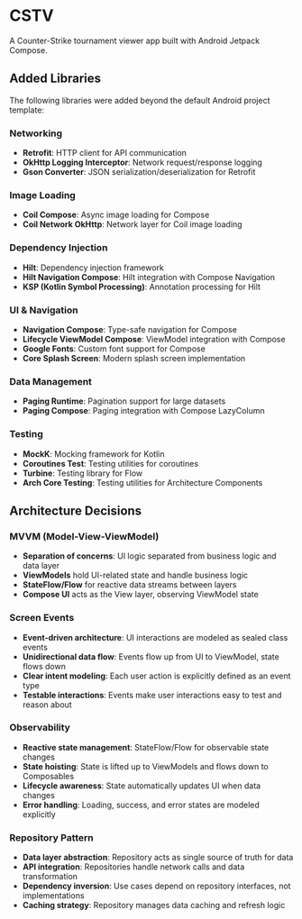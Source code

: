 # CSTV

A Counter-Strike tournament viewer app built with Android Jetpack Compose.

## Added Libraries

The following libraries were added beyond the default Android project template:

### Networking
- **Retrofit**: HTTP client for API communication
- **OkHttp Logging Interceptor**: Network request/response logging
- **Gson Converter**: JSON serialization/deserialization for Retrofit

### Image Loading
- **Coil Compose**: Async image loading for Compose
- **Coil Network OkHttp**: Network layer for Coil image loading

### Dependency Injection
- **Hilt**: Dependency injection framework
- **Hilt Navigation Compose**: Hilt integration with Compose Navigation
- **KSP (Kotlin Symbol Processing)**: Annotation processing for Hilt

### UI & Navigation
- **Navigation Compose**: Type-safe navigation for Compose
- **Lifecycle ViewModel Compose**: ViewModel integration with Compose
- **Google Fonts**: Custom font support for Compose
- **Core Splash Screen**: Modern splash screen implementation

### Data Management
- **Paging Runtime**: Pagination support for large datasets
- **Paging Compose**: Paging integration with Compose LazyColumn

### Testing
- **MockK**: Mocking framework for Kotlin
- **Coroutines Test**: Testing utilities for coroutines
- **Turbine**: Testing library for Flow
- **Arch Core Testing**: Testing utilities for Architecture Components

## Architecture Decisions

### MVVM (Model-View-ViewModel)
- **Separation of concerns**: UI logic separated from business logic and data layer
- **ViewModels** hold UI-related state and handle business logic
- **StateFlow/Flow** for reactive data streams between layers
- **Compose UI** acts as the View layer, observing ViewModel state

### Screen Events
- **Event-driven architecture**: UI interactions are modeled as sealed class events
- **Unidirectional data flow**: Events flow up from UI to ViewModel, state flows down
- **Clear intent modeling**: Each user action is explicitly defined as an event type
- **Testable interactions**: Events make user interactions easy to test and reason about

### Observability
- **Reactive state management**: StateFlow/Flow for observable state changes
- **State hoisting**: State is lifted up to ViewModels and flows down to Composables
- **Lifecycle awareness**: State automatically updates UI when data changes
- **Error handling**: Loading, success, and error states are modeled explicitly

### Repository Pattern
- **Data layer abstraction**: Repository acts as single source of truth for data
- **API integration**: Repositories handle network calls and data transformation
- **Dependency inversion**: Use cases depend on repository interfaces, not implementations
- **Caching strategy**: Repository manages data caching and refresh logic

